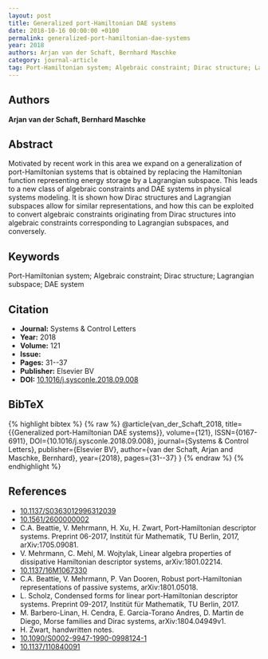 ```yaml
---
layout: post
title: Generalized port-Hamiltonian DAE systems
date: 2018-10-16 00:00:00 +0100
permalink: generalized-port-hamiltonian-dae-systems
year: 2018
authors: Arjan van der Schaft, Bernhard Maschke
category: journal-article
tag: Port-Hamiltonian system; Algebraic constraint; Dirac structure; Lagrangian subspace; DAE system
---
```

 
## Authors
**Arjan van der Schaft, Bernhard Maschke**
 
## Abstract
Motivated by recent work in this area we expand on a generalization of port-Hamiltonian systems that is obtained by replacing the Hamiltonian function representing energy storage by a Lagrangian subspace. This leads to a new class of algebraic constraints and DAE systems in physical systems modeling. It is shown how Dirac structures and Lagrangian subspaces allow for similar representations, and how this can be exploited to convert algebraic constraints originating from Dirac structures into algebraic constraints corresponding to Lagrangian subspaces, and conversely.
 
## Keywords
Port-Hamiltonian system; Algebraic constraint; Dirac structure; Lagrangian subspace; DAE system
 
## Citation
- **Journal:** Systems &amp; Control Letters
- **Year:** 2018
- **Volume:** 121
- **Issue:** 
- **Pages:** 31--37
- **Publisher:** Elsevier BV
- **DOI:** [10.1016/j.sysconle.2018.09.008](https://doi.org/10.1016/j.sysconle.2018.09.008)
 
## BibTeX
{% highlight bibtex %}
{% raw %}
@article{van_der_Schaft_2018,
  title={{Generalized port-Hamiltonian DAE systems}},
  volume={121},
  ISSN={0167-6911},
  DOI={10.1016/j.sysconle.2018.09.008},
  journal={Systems &amp; Control Letters},
  publisher={Elsevier BV},
  author={van der Schaft, Arjan and Maschke, Bernhard},
  year={2018},
  pages={31--37}
}
{% endraw %}
{% endhighlight %}
 
## References
- [10.1137/S0363012996312039](https://doi.org/10.1137/S0363012996312039)
- [10.1561/2600000002](https://doi.org/10.1561/2600000002)
- C.A. Beattie, V. Mehrmann, H. Xu, H. Zwart, Port-Hamiltonian descriptor systems. Preprint 06-2017, Institüt für Mathematik, TU Berlin, 2017, arXiv:1705.09081.
- V. Mehrmann, C. Mehl, M. Wojtylak, Linear algebra properties of dissipative Hamiltonian descriptor systems, arXiv:1801.02214.
- [10.1137/16M1067330](https://doi.org/10.1137/16M1067330)
- C.A. Beattie, V. Mehrmann, P. Van Dooren, Robust port-Hamiltonian representations of passive systems, arXiv:1801.05018.
- L. Scholz, Condensed forms for linear port-Hamiltonian descriptor systems. Preprint 09-2017, Institüt für Mathematik, TU Berlin, 2017.
- M. Barbero-Linan, H. Cendra, E. Garcia-Torano Andres, D. Martin de Diego, Morse families and Dirac systems, arXiv:1804.04949v1.
- H. Zwart, handwritten notes.
- [10.1090/S0002-9947-1990-0998124-1](https://doi.org/10.1090/S0002-9947-1990-0998124-1)
- [10.1137/110840091](https://doi.org/10.1137/110840091)

